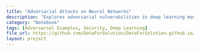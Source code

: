 ```yaml
---
title: "Adversarial Attacks on Neural Networks"
description: "Explores adversarial vulnerabilities in deep learning models and attack techniques."
category: "Notebook"
tags: [Adversarial Examples, Security, Deep Learning]
file_url: https://github.com/DataForSolution/DataForSolution.github.io/blob/main/projects/Adversarial_Attacks.ipynb
layout: project
---
```

